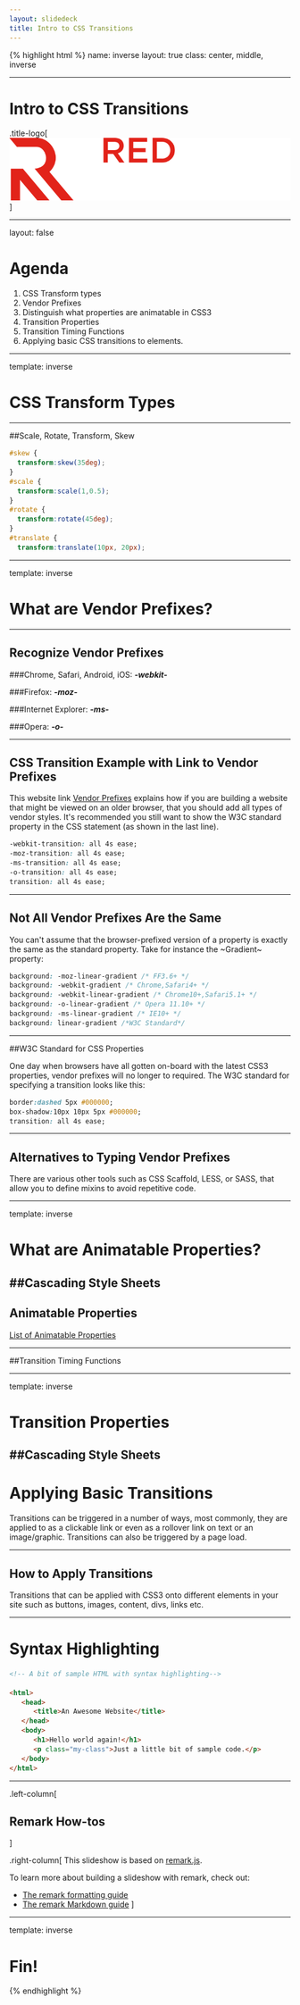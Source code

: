 ```yaml
---
layout: slidedeck
title: Intro to CSS Transitions
---
```


{% highlight html %}
name: inverse
layout: true
class: center, middle, inverse

---

# Intro to CSS Transitions

.title-logo[![Red logo](../../public/img/red-logo-white.svg)]

---
layout: false

# Agenda

1. CSS Transform types
2. Vendor Prefixes
3. Distinguish what properties are animatable in CSS3
4. Transition Properties
5. Transition Timing Functions
6. Applying basic CSS transitions to elements.


---

template: inverse

# CSS Transform Types

---
##Scale, Rotate, Transform, Skew

```CSS
#skew {
  transform:skew(35deg);
}
#scale {
  transform:scale(1,0.5);
}
#rotate {
  transform:rotate(45deg);
}
#translate {
  transform:translate(10px, 20px);
```

---
template: inverse

# What are Vendor Prefixes?

---
## Recognize Vendor Prefixes

###Chrome, Safari, Android, iOS: ***-webkit-***

###Firefox: ***-moz-***

###Internet Explorer: ***-ms-***

###Opera: ***-o-*** 

---
## CSS Transition Example with Link to Vendor Prefixes
This website link [Vendor Prefixes](http://webdesign.about.com/od/css/a/css-vendor-prefixes.htm) explains how if you are building a website that might be viewed on an older browser, that you should add all types of vendor styles. It's recommended you still want to show the W3C standard property in the CSS statement (as shown in the last line).

```CSS
-webkit-transition: all 4s ease;
-moz-transition: all 4s ease;
-ms-transition: all 4s ease;
-o-transition: all 4s ease;
transition: all 4s ease;  

```

---
## Not All Vendor Prefixes Are the Same
You can't assume that the browser-prefixed version of a property is exactly the same as the standard property. Take for instance the ~Gradient~ property:

```CSS
background: -moz-linear-gradient /* FF3.6+ */
background: -webkit-gradient /* Chrome,Safari4+ */
background: -webkit-linear-gradient /* Chrome10+,Safari5.1+ */
background: -o-linear-gradient /* Opera 11.10+ */
background: -ms-linear-gradient /* IE10+ */
background: linear-gradient /*W3C Standard*/

```


---
##W3C Standard for CSS Properties

One day when browsers have all gotten on-board with the latest CSS3 properties, vendor prefixes will no longer to required. The W3C standard for specifying a transition looks like this: 

```CSS
border:dashed 5px #000000;
box-shadow:10px 10px 5px #000000;
transition: all 4s ease;

```
---
## Alternatives to Typing Vendor Prefixes
There are various other tools such as CSS Scaffold, LESS, or SASS, that allow you to define mixins to avoid repetitive code. 

---
template: inverse

# What are Animatable Properties?
##Cascading Style Sheets
---

## Animatable Properties


[List of Animatable Properties](https://developer.mozilla.org/en-US/docs/Web/CSS/CSS_animated_properties)

---


##Transition Timing Functions




---


template: inverse

# Transition Properties
##Cascading Style Sheets
---

# Applying Basic Transitions
Transitions can be triggered in a number of ways, most commonly, they are applied to as a clickable link or even as a rollover link on text or an image/graphic. Transitions can also be triggered by a page load. 

---

## How to Apply Transitions
Transitions that can be applied with CSS3 onto different elements in your site such as buttons, images, content, divs, links etc.

---
# Syntax Highlighting

```html
<!-- A bit of sample HTML with syntax highlighting-->

<html>
   <head>
      <title>An Awesome Website</title>
   </head>
   <body>
      <h1>Hello world again!</h1>
      <p class="my-class">Just a little bit of sample code.</p>
   </body>
</html>
```

---

.left-column[
  ## Remark How-tos
]

.right-column[
   This slideshow is based on [remark.js](https://github.com/gnab/remark).

   To learn more about building a slideshow with remark, check out:

   - [The remark formatting guide](https://github.com/gnab/remark/wiki/Formatting)
   - [The remark Markdown guide](https://github.com/gnab/remark/wiki/Markdown)
]

---
template: inverse

# Fin!

{% endhighlight %}

